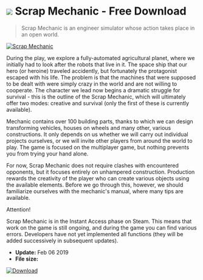 # ![](https://cdn.softexe.net/static/icon/win.gif) Scrap Mechanic  - Free Download

> Scrap Mechanic is an engineer simulator whose action takes place in an open world.

[![Scrap Mechanic](https://gallery.dpcdn.pl/imgc/Tools/89629/g_-_420x350_1.5_-_xa1477e5d-8a0b-4127-bb97-9f0067fe69cd.jpg)](https://softexe.net/win/games-entertainment/simulators/scrap-mechanic:apdf.html)

During the play, we explore a fully-automated agricultural planet, where we initially had to look after the robots that live in it. The space ship that our hero (or heroine) traveled accidently, but fortunately the protagonist escaped with his life. The problem is that the machines that were supposed to be dealt with were simply crazy in the world and are not willing to cooperate. The character we lead now begins a dramatic struggle for survival - this is the outline of the Scrap Mechanic, which will ultimately offer two modes: creative and survival (only the first of these is currently available).
 
 Mechanic contains over 100 building parts, thanks to which we can design transforming vehicles, houses on wheels and many other, various constructions. It only depends on us whether we will carry out individual projects ourselves, or we will invite other players from around the world to play. The game is focused on the multiplayer game, but nothing prevents you from trying your hand alone.
 
 For now, Scrap Mechanic does not require clashes with encountered opponents, but it focuses entirely on unhampered construction. Production rewards the creativity of the player who can create various objects using the available elements. Before we go through this, however, we should familiarize ourselves with the mechanic's manual, where many tips are available.
 
 Attention!
 
 Scrap Mechanic is in the Instant Access phase on Steam. This means that work on the game is still ongoing, and during the game you can find various errors. Developers have not yet implemented all functions (they will be added successively in subsequent updates).


- **Update:** Feb 06 2019
- **File size:** 

[![Download](https://cdn.softexe.net/static/img/download.png)](https://softexe.net/win/games-entertainment/simulators/scrap-mechanic:apdf.html)

